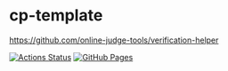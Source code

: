 # cp-template

https://github.com/online-judge-tools/verification-helper

[![Actions Status](https://github.com/beet-aizu/library/workflows/verify/badge.svg)](https://github.com/happypotato1207/cp-template/actions)
[![GitHub Pages](https://img.shields.io/static/v1?label=GitHub+Pages&message=+&color=brightgreen&logo=github)](https://happypotato1207.github.io/cp-template/)

